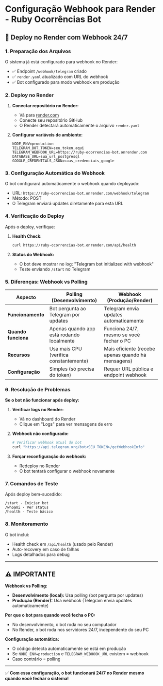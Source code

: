 # Configuração Webhook para Render - Ruby Ocorrências Bot

## 🚀 Deploy no Render com Webhook 24/7

### 1. Preparação dos Arquivos

O sistema já está configurado para webhook no Render:
- ✅ Endpoint `/webhook/telegram` criado
- ✅ `render.yaml` atualizado com URL do webhook
- ✅ Bot configurado para modo webhook em produção

### 2. Deploy no Render

1. **Conectar repositório no Render:**
   - Vá para [render.com](https://render.com)
   - Conecte seu repositório GitHub
   - O Render detectará automaticamente o arquivo `render.yaml`

2. **Configurar variáveis de ambiente:**
   ```
   NODE_ENV=production
   TELEGRAM_BOT_TOKEN=seu_token_aqui
   TELEGRAM_WEBHOOK_URL=https://ruby-ocorrencias-bot.onrender.com
   DATABASE_URL=sua_url_postgresql
   GOOGLE_CREDENTIALS_JSON=suas_credenciais_google
   ```

### 3. Configuração Automática do Webhook

O bot configurará automaticamente o webhook quando deployado:
- URL: `https://ruby-ocorrencias-bot.onrender.com/webhook/telegram`
- Método: POST
- O Telegram enviará updates diretamente para esta URL

### 4. Verificação do Deploy

Após o deploy, verifique:

1. **Health Check:**
   ```bash
   curl https://ruby-ocorrencias-bot.onrender.com/api/health
   ```

2. **Status do Webhook:**
   - O bot deve mostrar no log: "Telegram bot initialized with webhook"
   - Teste enviando `/start` no Telegram

### 5. Diferenças: Webhook vs Polling

| Aspecto | Polling (Desenvolvimento) | Webhook (Produção/Render) |
|---------|---------------------------|---------------------------|
| **Funcionamento** | Bot pergunta ao Telegram por updates | Telegram envia updates automaticamente |
| **Quando funciona** | Apenas quando app está rodando localmente | Funciona 24/7, mesmo se você fechar o PC |
| **Recursos** | Usa mais CPU (verifica constantemente) | Mais eficiente (recebe apenas quando há mensagens) |
| **Configuração** | Simples (só precisa do token) | Requer URL pública e endpoint webhook |

### 6. Resolução de Problemas

**Se o bot não funcionar após deploy:**

1. **Verificar logs no Render:**
   - Vá no dashboard do Render
   - Clique em "Logs" para ver mensagens de erro

2. **Webhook não configurado:**
   ```bash
   # Verificar webhook atual do bot
   curl "https://api.telegram.org/bot<SEU_TOKEN>/getWebhookInfo"
   ```

3. **Forçar reconfiguração do webhook:**
   - Redeploy no Render
   - O bot tentará configurar o webhook novamente

### 7. Comandos de Teste

Após deploy bem-sucedido:
```
/start - Iniciar bot
/whoami - Ver status
/health - Teste básico
```

### 8. Monitoramento

O bot inclui:
- Health check em `/api/health` (usado pelo Render)
- Auto-recovery em caso de falhas
- Logs detalhados para debug

---

## ⚠️ IMPORTANTE

**Webhook vs Polling:**
- **Desenvolvimento (local):** Usa polling (bot pergunta por updates)
- **Produção (Render):** Usa webhook (Telegram envia updates automaticamente)

**Por que o bot para quando você fecha o PC:**
- No desenvolvimento, o bot roda no seu computador
- No Render, o bot roda nos servidores 24/7, independente do seu PC

**Configuração automática:**
- O código detecta automaticamente se está em produção
- Se `NODE_ENV=production` e `TELEGRAM_WEBHOOK_URL` existem = webhook
- Caso contrário = polling

---

✅ **Com essa configuração, o bot funcionará 24/7 no Render mesmo quando você fechar o sistema!**